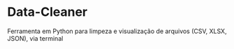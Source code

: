 # Data-Cleaner
Ferramenta em Python para limpeza e visualização de arquivos (CSV, XLSX, JSON), via terminal
